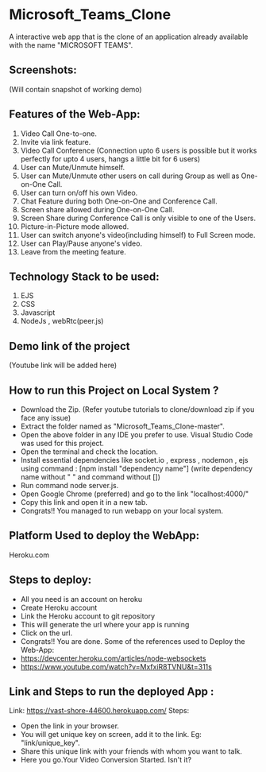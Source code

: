 # Microsoft_Teams_Clone
A interactive web app that is the clone of an application already available with the name "MICROSOFT TEAMS".
<!-- <h1 align="center">CheckMate-New Normal</h1> -->
<!-- <p align="center"> -->
<!-- </p> -->

## Screenshots:
  (Will contain snapshot of working demo)

## Features of the Web-App:
  1) Video Call One-to-one.
  2) Invite via link feature.
  3) Video Call Conference (Connection upto 6 users is possible but it works perfectly for upto 4 users, hangs a little bit for 6 users)
  4) User can Mute/Unmute himself.
  5) User can Mute/Unmute other users on call during Group as well as One-on-One Call.
  6) User can turn on/off his own Video.
  7) Chat Feature during both One-on-One and Conference Call.
  8) Screen share allowed during One-on-One Call.
  9) Screen Share during Conference Call is only visible to one of the Users.
  10) Picture-in-Picture mode allowed.
  11) User can switch anyone's video(including himself) to Full Screen mode.
  12) User can Play/Pause anyone's video.
  13) Leave from the meeting feature.
  
<!-- ## Table of Contents: -->

## Technology Stack to be used:
  1) EJS
  2) CSS
  3) Javascript
  4) NodeJs , webRtc(peer.js)

## Demo link of the project
(Youtube link will be added here)
<!-- ## Resources used in making the WebApp:
Youtube and Githubs -->
## How to run this Project on Local System ?
* Download the Zip. (Refer youtube tutorials to clone/download zip if you face any issue)
* Extract the folder named as "Microsoft_Teams_Clone-master".
* Open the above folder in any IDE you prefer to use. Visual Studio Code was used for this project.
* Open the terminal and check the location.
* Install essential dependencies like socket.io , express , nodemon , ejs using command : [npm install "dependency name"] (write dependency name without " " and command without [])
* Run command node server.js.
* Open Google Chrome (preferred) and go to the link "localhost:4000/"
* Copy this link and open it in a new tab.
* Congrats!! You managed to run webapp on your local system.

## Platform Used to deploy the WebApp:
Heroku.com

## Steps to deploy:
* All you need is an account on heroku
* Create Heroku account
* Link the Heroku account to git repository
* This will generate the url where your app is running
* Click on the url.
* Congrats!! You are done. 
Some of the references used to Deploy the Web-App:
* https://devcenter.heroku.com/articles/node-websockets
* https://www.youtube.com/watch?v=MxfxiR8TVNU&t=311s

## Link and Steps to run the deployed App :
Link:
  https://vast-shore-44600.herokuapp.com/
Steps:
* Open the link in your browser.
* You will get unique key on screen, add it to the link. Eg: "link/unique_key".
* Share this unique link with your friends with whom you want to talk.
* Here you go.Your Video Conversion Started. Isn't it?
